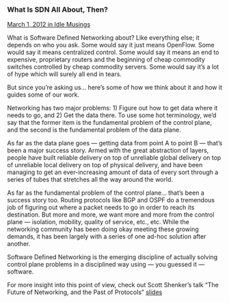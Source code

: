 ### What Is SDN All About, Then?
[March 1, 2012 in Idle Musings](http://www.noxrepo.org/2012/03/sdn/)

What is Software Defined Networking about?  Like everything else; it depends on who you ask.  Some would say it just means OpenFlow.  Some would say it means centralized control.  Some would say it means an end to expensive, proprietary routers and the beginning of cheap commodity switches controlled by cheap commodity servers.  Some would say it’s a lot of hype which will surely all end in tears.

But since you’re asking us… here’s some of how we think about it and how it guides some of our work.

Networking has two major problems: 1) Figure out how to get data where it needs to go, and 2) Get the data there.  To use some hot terminology, we’d say that the former item is the fundamental problem of the control plane, and the second is the fundamental problem of the data plane.

As far as the data plane goes — getting data from point A to point B — that’s been a major success story.  Armed with the great abstraction of layers, people have built reliable delivery on top of unreliable global delivery on top of unreliable local delivery on top of physical delivery, and have been managing to get an ever-increasing amount of data of every sort through a series of tubes that stretches all the way around the world.

As far as the fundamental problem of the control plane… that’s been a success story too.  Routing protocols like BGP and OSPF do a tremendous job of figuring out where a packet needs to go in order to reach its destination.  But more and more, we want more and more from the control plane — isolation, mobility, quality of service, etc., etc.  While the networking community has been doing okay meeting these growing demands, it has been largely with a series of one ad-hoc solution after another.

Software Defined Networking is the emerging discipline of actually solving control plane problems in a disciplined way using — you guessed it — software.

For more insight into this point of view, check out Scott Shenker’s talk “The Future of Networking, and the Past of Protocols” [slides](http://opennetsummit.org/talks/shenkertue.pdf)

